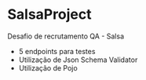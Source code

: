 # SalsaProject
Desafio de recrutamento QA - Salsa

- 5 endpoints para testes
- Utilização de Json Schema Validator
- Utilização de Pojo
